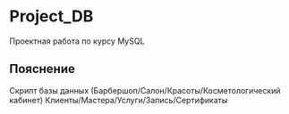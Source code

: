 # Project_DB
Проектная работа по курсу MySQL
## Пояснение
Скрипт базы данных (Барбершоп/Салон/Красоты/Косметологический кабинет)
Клиенты/Мастера/Услуги/Запись/Сертификаты
